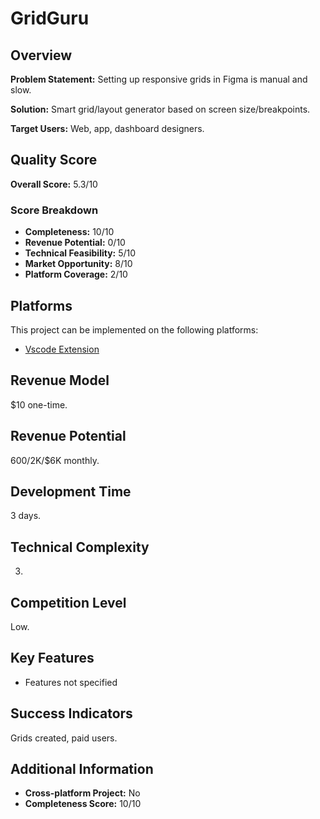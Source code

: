 # GridGuru

## Overview
**Problem Statement:** Setting up responsive grids in Figma is manual and slow.

**Solution:** Smart grid/layout generator based on screen size/breakpoints.

**Target Users:** Web, app, dashboard designers.

## Quality Score
**Overall Score:** 5.3/10

### Score Breakdown
- **Completeness:** 10/10
- **Revenue Potential:** 0/10
- **Technical Feasibility:** 5/10
- **Market Opportunity:** 8/10
- **Platform Coverage:** 2/10

## Platforms
This project can be implemented on the following platforms:
- [Vscode Extension](./platforms/vscode-extension/)

## Revenue Model
$10 one-time.

## Revenue Potential
$600/$2K/$6K monthly.

## Development Time
3 days.

## Technical Complexity
3.

## Competition Level
Low.

## Key Features
- Features not specified

## Success Indicators
Grids created, paid users.

## Additional Information
- **Cross-platform Project:** No
- **Completeness Score:** 10/10
